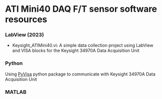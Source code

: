# ATI Mini40 DAQ F/T sensor software resources

### LabView (2023)
 - Keysight_ATIMini40.vi: A simple data collection project using LabView and VISA blocks for the Keysight 34970A Data Acquisition Unit

### Python
Using [PyVisa](https://pyvisa.readthedocs.io/en/latest/index.html) python package to communicate with Keysight 34970A Data Acquisition Unit

### MATLAB
